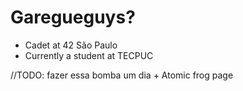 # Garegueguys?

- Cadet at 42 São Paulo
- Currently a student at TECPUC

//TODO: fazer essa bomba um dia + Atomic frog page
